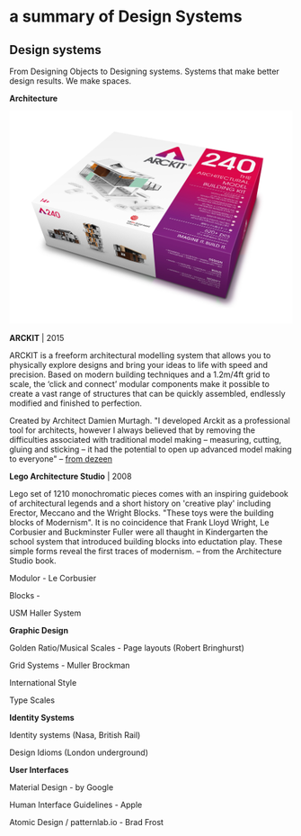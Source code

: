 # a summary of Design Systems

## Design systems 

From Designing Objects to Designing systems.
Systems that make better design results.
We make spaces.


**Architecture**

![](assets/Arckit-240-New-Box-Image.jpg)

**ARCKIT**  | 2015

ARCKIT is a freeform architectural modelling system that allows you to physically explore designs and bring your ideas to life with speed and precision. Based on modern building techniques and a 1.2m/4ft grid to scale, the ‘click and connect’ modular components make it possible to create a vast range of structures that can be quickly assembled, endlessly modified and finished to perfection.

Created by Architect Damien Murtagh. "I developed Arckit as a professional tool for architects, however I always believed that by removing the difficulties associated with traditional model making – measuring, cutting, gluing and sticking – it had the potential to open up advanced model making to everyone" – [from dezeen](https://www.dezeen.com/2015/05/24/architect-modelling-system-arckit-posh-lego-damien-murtagh/)

**Lego Architecture Studio** | 2008

Lego set of 1210 monochromatic pieces comes with an inspiring guidebook of architectural legends and a short history on 'creative play' including Erector, Meccano and the Wright Blocks. "These toys were the building blocks of Modernism". It is no coincidence that Frank Lloyd Wright, Le Corbusier and Buckminster Fuller were all thaught in Kindergarten the school system that introduced building blocks  into eductation play. These simple forms reveal the first traces of modernism. – from the Architecture Studio book.

Modulor - Le Corbusier

Blocks -

USM Haller System

**Graphic Design**

Golden Ratio/Musical Scales - Page layouts (Robert Bringhurst)

Grid Systems - Muller Brockman

International Style

Type Scales

**Identity Systems**

Identity systems (Nasa, British Rail)

Design Idioms (London underground)

**User Interfaces**

Material Design - by Google

Human Interface Guidelines - Apple

Atomic Design / patternlab.io - Brad Frost
